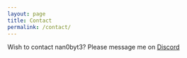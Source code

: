 ```yaml
---
layout: page
title: Contact
permalink: /contact/
---
```


Wish to contact nan0byt3? Please message me on <a href="https://discordapp.com/users/165851543860543488" target="_blank">Discord</a>
